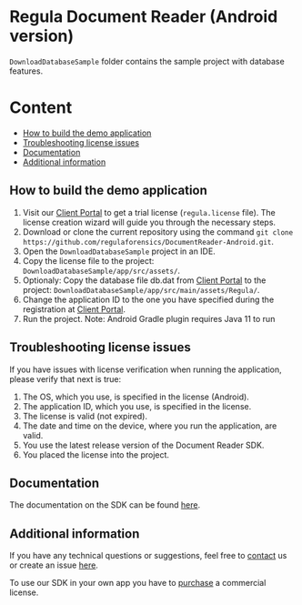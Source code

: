 # Regula Document Reader (Android version)
`DownloadDatabaseSample` folder contains the sample project with database features.

# Content
* [How to build the demo application](#how-to-build-the-demo-application)
* [Troubleshooting license issues](#troubleshooting-license-issues)
* [Documentation](#documentation)
* [Additional information](#additional-information)

## How to build the demo application
1. Visit our [Client Portal](https://client.regulaforensics.com/) to get a trial license (`regula.license` file). The license creation wizard will guide you through the necessary steps.
2. Download or clone the current repository using the command `git clone https://github.com/regulaforensics/DocumentReader-Android.git`.
3. Open the `DownloadDatabaseSample` project in an IDE.
4. Copy the license file to the project: `DownloadDatabaseSample/app/src/assets/`.
5. Optionaly: Copy the database file db.dat from [Client Portal](https://client.regulaforensics.com/customer/databases) to the project: `DownloadDatabaseSample/app/src/main/assets/Regula/`.
6. Change the application ID to the one you have specified during the registration at [Client Portal](https://client.regulaforensics.com/).
7. Run the project.
Note: Android Gradle plugin requires Java 11 to run

## Troubleshooting license issues
If you have issues with license verification when running the application, please verify that next is true:
1. The OS, which you use, is specified in the license (Android).
2. The application ID, which you use, is specified in the license.
3. The license is valid (not expired).
4. The date and time on the device, where you run the application, are valid.
5. You use the latest release version of the Document Reader SDK.
6. You placed the license into the project.

## Documentation
The documentation on the SDK can be found [here](https://docs.regulaforensics.com/develop/doc-reader-sdk/mobile?utm_source=github).

## Additional information
If you have any technical questions or suggestions, feel free to [contact](mailto:android.support@regulaforensics.com) us or create an issue [here](https://github.com/regulaforensics/DocumentReader-Android/issues).

To use our SDK in your own app you have to [purchase](https://pipedrivewebforms.com/form/5f1d771cbe4f844a1f78f8a06fbf94361841159) a commercial license.
